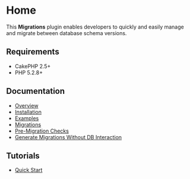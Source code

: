 Home
====

This **Migrations** plugin enables developers to quickly and easily manage and migrate between database schema versions.

Requirements
------------

* CakePHP 2.5+
* PHP 5.2.8+

Documentation
-------------

* [Overview](Documentation/Overview.md)
* [Installation](Documentation/Installation.md)
* [Examples](Documentation/Examples.md)
* [Migrations](Documentation/Migrations.md)
* [Pre-Migration Checks](Documentation/Pre-Migration-Checks.md)
* [Generate Migrations Without DB Interaction](Documentation/Generate-Migrations-Without-DB-Interaction.md)

Tutorials
---------

* [Quick Start](Tutorials/Quick-Start.md)
